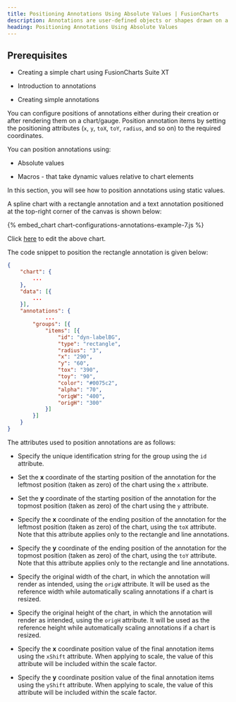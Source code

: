 ```yaml
---
title: Positioning Annotations Using Absolute Values | FusionCharts
description: Annotations are user-defined objects or shapes drawn on a chart. Annotations are often required to make interpretation of the chart easy for the end user.
heading: Positioning Annotations Using Absolute Values
---
```


## Prerequisites

- Creating a simple chart using FusionCharts Suite XT

- Introduction to annotations

- Creating simple annotations

You can configure positions of annotations either during their creation or after rendering them on a chart/gauge. Position annotation items by setting the positioning attributes (`x`, `y`, `toX`, `toY`, `radius`, and so on) to the required coordinates.

You can position annotations using:

- Absolute values

- Macros - that take dynamic values relative to chart elements

In this section, you will see how to position annotations using static values.

A spline chart with a rectangle annotation and a text annotation positioned at the top-right corner of the canvas is shown below:

{% embed_chart chart-configurations-annotations-example-7.js %}

Click [here](http://jsfiddle.net/fusioncharts/ufgt8a10/) to edit the above chart.

The code snippet to position the rectangle annotation is given below:

```json
{
    "chart": {
        ...
    },
    "data": [{
        ...
    }],
    "annotations": {
            ...
        "groups": [{
            "items": [{
                "id": "dyn-labelBG",
                "type": "rectangle",
                "radius": "3",
                "x": "290",
                "y": "60",
                "tox": "390",
                "toy": "90",
                "color": "#0075c2",
                "alpha": "70",
                "origW": "400",
                "origH": "300"
            }]
        }]
    }
}
```

The attributes used to position annotations are as follows:

- Specify the unique identification string for the group using the `id` attribute.

- Set the **x** coordinate of the starting position of the annotation for the leftmost position (taken as zero) of the chart using the `x` attribute.

- Set the **y** coordinate of the starting position of the annotation for the topmost position (taken as zero) of the chart using the `y` attribute.

- Specify the **x** coordinate of the ending position of the annotation for the leftmost position (taken as zero) of the chart, using the `toX` attribute. Note that this attribute applies only to the rectangle and line annotations.

- Specify the **y** coordinate of the ending position of the annotation for the topmost position (taken as zero) of the chart, using the `toY` attribute. Note that this attribute applies only to the rectangle and line annotations.

- Specify the original width of the chart, in which the annotation will render as intended, using the `origW` attribute. It will be used as the reference width while automatically scaling annotations if a chart is resized.

- Specify the original height of the chart, in which the annotation will render as intended, using the `origH` attribute. It will be used as the reference height while automatically scaling annotations if a chart is resized.

- Specify the **x** coordinate position value of the final annotation items using the `xShift` attribute. When applying to scale, the value of this attribute will be included within the scale factor.

- Specify the **y** coordinate position value of the final annotation items using the `yShift` attribute. When applying to scale, the value of this attribute will be included within the scale factor.